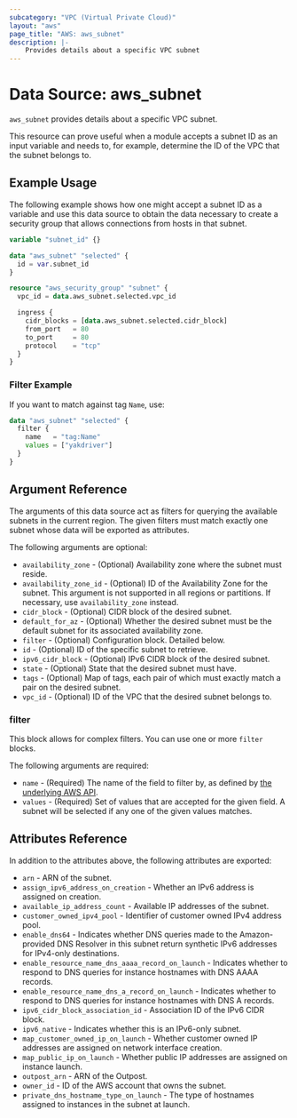 ```yaml
---
subcategory: "VPC (Virtual Private Cloud)"
layout: "aws"
page_title: "AWS: aws_subnet"
description: |-
    Provides details about a specific VPC subnet
---
```


# Data Source: aws_subnet

`aws_subnet` provides details about a specific VPC subnet.

This resource can prove useful when a module accepts a subnet ID as an input variable and needs to, for example, determine the ID of the VPC that the subnet belongs to.

## Example Usage

The following example shows how one might accept a subnet ID as a variable and use this data source to obtain the data necessary to create a security group that allows connections from hosts in that subnet.

```terraform
variable "subnet_id" {}

data "aws_subnet" "selected" {
  id = var.subnet_id
}

resource "aws_security_group" "subnet" {
  vpc_id = data.aws_subnet.selected.vpc_id

  ingress {
    cidr_blocks = [data.aws_subnet.selected.cidr_block]
    from_port   = 80
    to_port     = 80
    protocol    = "tcp"
  }
}
```

### Filter Example

If you want to match against tag `Name`, use:

```terraform
data "aws_subnet" "selected" {
  filter {
    name   = "tag:Name"
    values = ["yakdriver"]
  }
}
```

## Argument Reference

The arguments of this data source act as filters for querying the available subnets in the current region. The given filters must match exactly one subnet whose data will be exported as attributes.

The following arguments are optional:

* `availability_zone` - (Optional) Availability zone where the subnet must reside.
* `availability_zone_id` - (Optional) ID of the Availability Zone for the subnet. This argument is not supported in all regions or partitions. If necessary, use `availability_zone` instead.
* `cidr_block` - (Optional) CIDR block of the desired subnet.
* `default_for_az` - (Optional) Whether the desired subnet must be the default subnet for its associated availability zone.
* `filter` - (Optional) Configuration block. Detailed below.
* `id` - (Optional) ID of the specific subnet to retrieve.
* `ipv6_cidr_block` - (Optional) IPv6 CIDR block of the desired subnet.
* `state` - (Optional) State that the desired subnet must have.
* `tags` - (Optional) Map of tags, each pair of which must exactly match a pair on the desired subnet.
* `vpc_id` - (Optional) ID of the VPC that the desired subnet belongs to.

### filter

This block allows for complex filters. You can use one or more `filter` blocks.

The following arguments are required:

* `name` - (Required) The name of the field to filter by, as defined by [the underlying AWS API](http://docs.aws.amazon.com/AWSEC2/latest/APIReference/API_DescribeSubnets.html).
* `values` - (Required) Set of values that are accepted for the given field. A subnet will be selected if any one of the given values matches.

## Attributes Reference

In addition to the attributes above, the following attributes are exported:

* `arn` - ARN of the subnet.
* `assign_ipv6_address_on_creation` - Whether an IPv6 address is assigned on creation.
* `available_ip_address_count` - Available IP addresses of the subnet.
* `customer_owned_ipv4_pool` - Identifier of customer owned IPv4 address pool.
* `enable_dns64` - Indicates whether DNS queries made to the Amazon-provided DNS Resolver in this subnet return synthetic IPv6 addresses for IPv4-only destinations.
* `enable_resource_name_dns_aaaa_record_on_launch` - Indicates whether to respond to DNS queries for instance hostnames with DNS AAAA records.
* `enable_resource_name_dns_a_record_on_launch` - Indicates whether to respond to DNS queries for instance hostnames with DNS A records.
* `ipv6_cidr_block_association_id` - Association ID of the IPv6 CIDR block.
* `ipv6_native` - Indicates whether this is an IPv6-only subnet.
* `map_customer_owned_ip_on_launch` - Whether customer owned IP addresses are assigned on network interface creation.
* `map_public_ip_on_launch` - Whether public IP addresses are assigned on instance launch.
* `outpost_arn` - ARN of the Outpost.
* `owner_id` - ID of the AWS account that owns the subnet.
* `private_dns_hostname_type_on_launch` - The type of hostnames assigned to instances in the subnet at launch.

